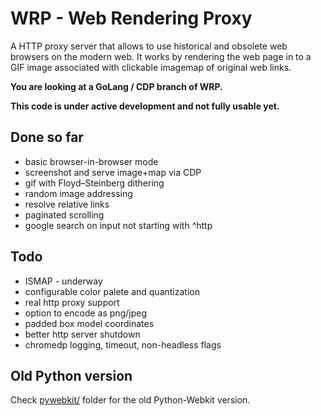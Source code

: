 # WRP - Web Rendering Proxy

A HTTP proxy server that allows to use historical and obsolete web browsers on the modern web. It works by rendering the web page in to a GIF image associated with clickable imagemap of original web links.

**You are looking at a GoLang / CDP branch of WRP.**

**This code is under active development and not fully usable yet.**

## Done so far

* basic browser-in-browser mode
* screenshot and serve image+map via CDP
* gif with Floyd–Steinberg dithering
* random image addressing
* resolve relative links
* paginated scrolling
* google search on input not starting with ^http

## Todo

* ISMAP - underway
* configurable color palete and quantization
* real http proxy support
* option to encode as png/jpeg
* padded box model coordinates
* better http server shutdown
* chromedp logging, timeout, non-headless flags

## Old Python version

Check [pywebkit/](/pywebkit) folder for the old Python-Webkit version.
